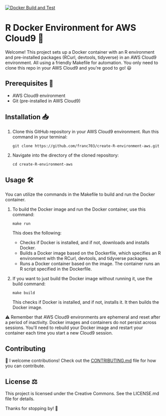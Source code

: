 [![Docker Build and Test](https://github.com/franc703/create-R-environment-aws/actions/workflows/main.yml/badge.svg)](https://github.com/franc703/create-R-environment-aws/actions/workflows/main.yml)
# R Docker Environment for AWS Cloud9 🚀

Welcome! This project sets up a Docker container with an R environment and pre-installed packages (RCurl, devtools, tidyverse) in an AWS Cloud9 environment. All using a friendly Makefile for automation. You only need to clone this repo in your AWS Cloud9 and you're good to go! 😃

## Prerequisites 📝

- AWS Cloud9 environment
- Git (pre-installed in AWS Cloud9)

## Installation 📥

1. Clone this GitHub repository in your AWS Cloud9 environment. Run this command in your terminal:

    ```shell
    git clone https://github.com/franc703/create-R-environment-aws.git
    ```


2. Navigate into the directory of the cloned repository:

    ```shell
    cd create-R-environment-aws
    ```

## Usage 🛠

You can utilize the commands in the Makefile to build and run the Docker container.

1. To build the Docker image and run the Docker container, use this command:

    ```shell
    make run
    ```

    This does the following:
    - Checks if Docker is installed, and if not, downloads and installs Docker.
    - Builds a Docker image based on the Dockerfile, which specifies an R environment with the RCurl, devtools, and tidyverse packages.
    - Runs a Docker container based on the image. The container runs an R script specified in the Dockerfile.

2. If you want to just build the Docker image without running it, use the build command:

    ```shell
    make build
    ```

    This checks if Docker is installed, and if not, installs it. It then builds the Docker image.

⚠️ Remember that AWS Cloud9 environments are ephemeral and reset after a period of inactivity. Docker images and containers do not persist across sessions. You'll need to rebuild your Docker image and restart your container each time you start a new Cloud9 session.

## Contributing

👋 I welcome contributions! Check out the [CONTRIBUTING.md](CONTRIBUTING.md) file for how you can contribute.

## License ⚖️

This project is licensed under the Creative Commons. See the LICENSE.md file for details.

Thanks for stopping by! 🙌


